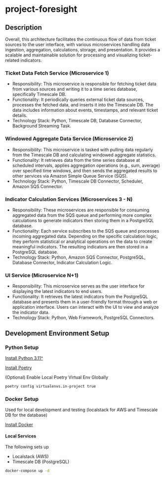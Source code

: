 # project-foresight

## Description

Overall, this architecture facilitates the continuous flow of data from ticket sources to the user interface, with various microservices handling data ingestion, aggregation, calculations, storage, and presentation. It provides a scalable and maintainable solution for processing and visualizing ticket-related indicators.

### Ticket Data Fetch Service (Microservice 1)

* Responsibility: This microservice is responsible for fetching ticket data from various sources and writing it to a time series database, specifically Timescale DB.
* Functionality: It periodically queries external ticket data sources, processes the fetched data, and inserts it into the Timescale DB. The data includes information about events, timestamps, and relevant ticket details.
* Technology Stack: Python, Timescale DB, Database Connector, Background Streaming Task.

### Windowed Aggregate Data Service (Microservice 2)

* Responsibility: This microservice is tasked with pulling data regularly from the Timescale DB and calculating windowed aggregate statistics.
* Functionality: It retrieves data from the time series database at scheduled intervals, applies aggregation operations (e.g., sum, average) over specified time windows, and then sends the aggregated results to other services via Amazon Simple Queue Service (SQS).
* Technology Stack: Python, Timescale DB Connector, Scheduler, Amazon SQS Connector.

### Indicator Calculation Services (Microservices 3 - N)

* Responsibility: These microservices are responsible for consuming aggregated data from the SQS queue and performing more complex calculations to generate indicators then storing them in a PostgreSQL database.
* Functionality: Each service subscribes to the SQS queue and processes incoming aggregated data. Depending on the specific calculation logic, they perform statistical or analytical operations on the data to create meaningful indicators. The resulting indicators are then stored in a PostgreSQL database.
* Technology Stack: Python, Amazon SQS Connector, PostgreSQL, Database Connector, Indicator Calculation Logic.

### UI Service (Microservice N+1)

* Responsibility: This microservice serves as the user interface for displaying the latest indicators to end users.
* Functionality: It retrieves the latest indicators from the PostgreSQL database and presents them in a user-friendly format through a web or application interface. Users can interact with the UI to view and analyze the indicator data.
* Technology Stack: Python, Web Framework, PostgreSQL Connectors.

## Development Environment Setup

### Python Setup

[Install Python 3.11^](https://www.python.org/downloads/release/python-3112/)

[Install Poetry](https://python-poetry.org/docs/#installation)

(Optional) Enable Local Poetry Virtual Env Globally

```bash
poetry config virtualenvs.in-project true
```

### Docker Setup

Used for local development and testing (localstack for AWS and Timescale DB for the database)

[Install Docker](https://docs.docker.com/get-docker/)

#### Local Services

The following sets up

* Localstack (AWS)
* Timescale DB (PostgreSQL)

```bash
docker-compose up -d
```
